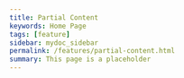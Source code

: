 ```yaml
---
title: Partial Content
keywords: Home Page
tags: [feature]
sidebar: mydoc_sidebar
permalink: /features/partial-content.html
summary: This page is a placeholder  
---
```


